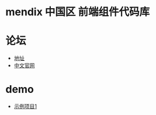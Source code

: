 # mendix 中国区 前端组件代码库
# 论坛
- [地址](https://forum.mendix.tencent-cloud.com/)
- [中文官网](https://www.mendix.com/zh/)
# demo
- [示例项目1](https://github.com/engalar/testProject)
